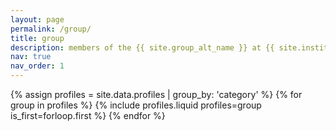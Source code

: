 ```yaml
---
layout: page
permalink: /group/
title: group
description: members of the {{ site.group_alt_name }} at {{ site.institute_name }}
nav: true
nav_order: 1
---
```


{% assign profiles = site.data.profiles | group_by: 'category' %}
{% for group in profiles %}
  {% include profiles.liquid profiles=group is_first=forloop.first %}
{% endfor %}
